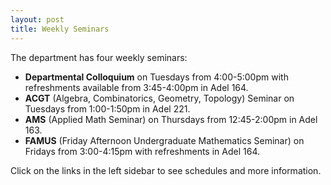 ```yaml
---
layout: post
title: Weekly Seminars
---
```


The department has four weekly seminars:

   - **Departmental Colloquium** on Tuesdays from 4:00-5:00pm with refreshments available from 3:45-4:00pm in Adel 164.
   - **ACGT** (Algebra, Combinatorics, Geometry, Topology) Seminar on Tuesdays from 1:00-1:50pm in Adel 221.
   - **AMS** (Applied Math Seminar) on Thursdays from 12:45-2:00pm in Adel 163.
   - **FAMUS** (Friday Afternoon Undergraduate Mathematics Seminar) on Fridays from 3:00-4:15pm with refreshments in Adel 164.

Click on the links in the left sidebar to see schedules and more information.

<!-- The department has four weekly seminars:
<p>
<b>Departmental Colloquium</b> on Tuesdays from 4:00-5:00pm,
with refreshments available from 3:45-4:00pm.
<p>
<b>ACGT</b> (Algebra, Combinatorics, Geometry, Topology) Seminar on Tuesdays from 12:45-2:00pm.
<p>
<b>AMS</b> (Applied Math Seminar) on Thursdays from 12:45-1:45pm.
<p>
<b>FAMUS</b> (Friday Afternoon Undergraduate Mathematics Seminar) on Fridays from 3:00-4:15pm (with refreshments).
<p>
All events take place in Room 164 of the Adel Mathematics Building on the NAU campus.
<p>
Click on the links in the left sidebar to see schedules and more information. -->
